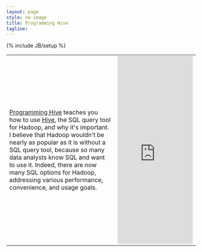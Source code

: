 ```yaml
---
layout: page
style: no-image
title: Programming Hive
tagline:
---
```

{% include JB/setup %}

<table>
<tr>
<td class="book-descriptions">
<p><a href="https://shop.oreilly.com/product/0636920023555.do" target="book">Programming Hive</a> teaches you how to use <a href="https://hive.apache.org" target="hive">Hive</a>, the SQL query tool for Hadoop, and why it's important. I believe that Hadoop wouldn't be nearly as popular as it is without a SQL query tool, because so many data analysts know SQL and want to use it. Indeed, there are now many SQL options for Hadoop, addressing various performance, convenience, and usage goals.</p>
</td>
<td class="book-descriptions">
    <iframe src="https://www.oreilly.com/authors/widgets/816.html" height="500px" width="200px" scrolling="no" frameborder="0"></iframe>
    <!-- <a href="https://shop.oreilly.com/product/0636920023555.do" target="book"><img src="/assets/images/prog_hive_mech_cover_front_252x331.png" alt="Programming Hive"/></a> -->
</td>
</tr>
</table>
